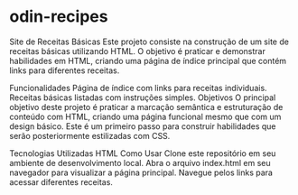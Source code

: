 # odin-recipes
Site de Receitas Básicas
Este projeto consiste na construção de um site de receitas básicas utilizando HTML. O objetivo é praticar e demonstrar habilidades em HTML, criando uma página de índice principal que contém links para diferentes receitas.

Funcionalidades
Página de índice com links para receitas individuais.
Receitas básicas listadas com instruções simples.
Objetivos
O principal objetivo deste projeto é praticar a marcação semântica e estruturação de conteúdo com HTML, criando uma página funcional mesmo que com um design básico. Este é um primeiro passo para construir habilidades que serão posteriormente estilizadas com CSS.

Tecnologias Utilizadas
HTML
Como Usar
Clone este repositório em seu ambiente de desenvolvimento local.
Abra o arquivo index.html em seu navegador para visualizar a página principal.
Navegue pelos links para acessar diferentes receitas.


